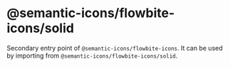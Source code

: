 # @semantic-icons/flowbite-icons/solid

Secondary entry point of `@semantic-icons/flowbite-icons`. It can be used by importing from `@semantic-icons/flowbite-icons/solid`.

